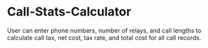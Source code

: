# Call-Stats-Calculator
User can enter phone numbers, number of relays, and call lengths to calculate call tax, net cost, tax rate, and total cost for all call records.
